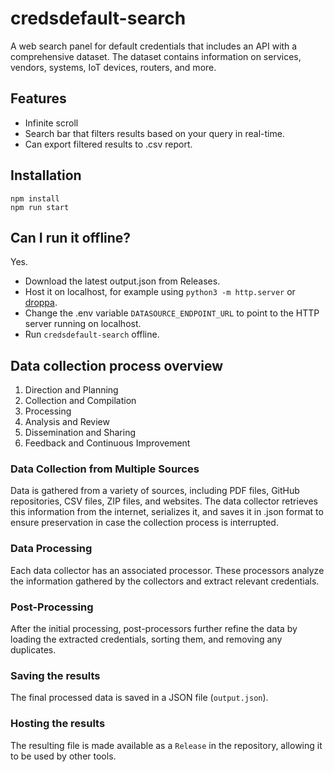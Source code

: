 # credsdefault-search
A web search panel for default credentials that includes an API with a comprehensive dataset. The dataset contains information on services, vendors, systems, IoT devices, routers, and more.

## Features
- Infinite scroll
- Search bar that filters results based on your query in real-time.
- Can export filtered results to .csv report.

## Installation
```
npm install
npm run start
```

## Can I run it offline?
Yes.
- Download the latest output.json from Releases.
- Host it on localhost, for example using `python3 -m http.server` or [droppa](https://github.com/krystianbajno/droppa).
- Change the .env variable `DATASOURCE_ENDPOINT_URL` to point to the HTTP server running on localhost.
- Run `credsdefault-search` offline.

## Data collection process overview
1. Direction and Planning
2. Collection and Compilation
3. Processing
4. Analysis and Review
5. Dissemination and Sharing
6. Feedback and Continuous Improvement

### Data Collection from Multiple Sources
Data is gathered from a variety of sources, including PDF files, GitHub repositories, CSV files, ZIP files, and websites. The data collector retrieves this information from the internet, serializes it, and saves it in .json format to ensure preservation in case the collection process is interrupted.

### Data Processing
Each data collector has an associated processor. These processors analyze the information gathered by the collectors and extract relevant credentials.

### Post-Processing
After the initial processing, post-processors further refine the data by loading the extracted credentials, sorting them, and removing any duplicates.

### Saving the results
The final processed data is saved in a JSON file (`output.json`).

### Hosting the results
The resulting file is made available as a `Release` in the repository, allowing it to be used by other tools.
